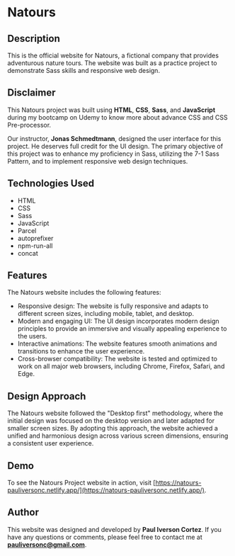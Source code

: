 # Natours

## Description

This is the official website for Natours, a fictional company that provides adventurous nature tours. The website was built as a practice project to demonstrate Sass skills and responsive web design.

## Disclaimer

This Natours project was built using **HTML**, **CSS**, **Sass**, and **JavaScript** during my bootcamp on Udemy to know more about advance CSS and CSS Pre-processor.

Our instructor, **Jonas Schmedtmann**, designed the user interface for this project. He deserves full credit for the UI design. 
The primary objective of this project was to enhance my proficiency in Sass, utilizing the 7-1 Sass Pattern, and to implement responsive web design techniques.

## Technologies Used

- HTML
- CSS
- Sass
- JavaScript
- Parcel
- autoprefixer
- npm-run-all
- concat

## Features

The Natours website includes the following features:

- Responsive design: The website is fully responsive and adapts to different screen sizes, including mobile, tablet, and desktop.
- Modern and engaging UI: The UI design incorporates modern design principles to provide an immersive and visually appealing experience to the users.
- Interactive animations: The website features smooth animations and transitions to enhance the user experience.
- Cross-browser compatibility: The website is tested and optimized to work on all major web browsers, including Chrome, Firefox, Safari, and Edge.

## Design Approach

The Natours website followed the "Desktop first" methodology, where the initial design was focused on the desktop version and later adapted for smaller screen sizes. By adopting this approach, the website achieved a unified and harmonious design across various screen dimensions, ensuring a consistent user experience.

## Demo

To see the Natours Project website in action, visit [https://natours-pauliversonc.netlify.app/](https://natours-pauliversonc.netlify.app/).

## Author

This website was designed and developed by **Paul Iverson Cortez**. If you have any questions or comments, please feel free to contact me at **pauliversonc@gmail.com**.
